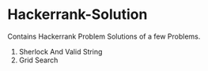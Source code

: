 # Hackerrank-Solution
Contains Hackerrank Problem Solutions of a few Problems.
1. Sherlock And Valid String
2. Grid Search
